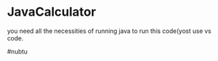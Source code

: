 # JavaCalculator
you need all the necessities of running java to run this code(yost use vs code.




#nubtu
